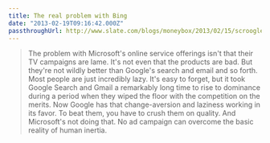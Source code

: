 ```yaml
---
title: The real problem with Bing
date: "2013-02-19T09:16:42.000Z"
passthroughUrl: http://www.slate.com/blogs/moneybox/2013/02/15/scroogled_and_mark_penn_the_political_consultant_is_lame_but_he_s_not_bing.html
---
```


> The problem with Microsoft's online service offerings isn't that their TV campaigns are lame. It's not even that the products are bad. But they're not wildly better than Google's search and email and so forth. Most people are just incredibly lazy. It's easy to forget, but it took Google Search and Gmail a remarkably long time to rise to dominance during a period when they wiped the floor with the competition on the merits. Now Google has that change-aversion and laziness working in its favor. To beat them, you have to crush them on quality. And Microsoft's not doing that. No ad campaign can overcome the basic reality of human inertia.